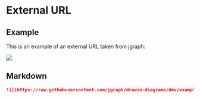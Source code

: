 # External URL

## Example
This is an example of an external URL taken from jgraph:

![](https://raw.githubusercontent.com/jgraph/drawio-diagrams/dev/examples/gemfile-dependency-graph.drawio)

## Markdown

```markdown
![](https://raw.githubusercontent.com/jgraph/drawio-diagrams/dev/examples/gemfile-dependency-graph.drawio)
```
